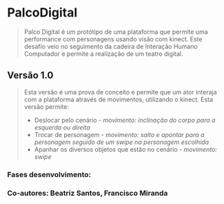 # PalcoDigital
> Palco Digital é um protótipo de uma plataforma que permite uma performance com personagens usando visão com kinect. Este desafio veio no seguimento da cadeira de Interação Humano Computador e permite a realização de um teatro digital.

## Versão 1.0
> Esta versão é uma prova de conceito e permite que um ator interaja com a plataforma através de movimentos, utilizando o kinect. Esta versão permite:
> - Deslocar pelo cenário - *movimento: inclinação do corpo para a esquerda ou direita*
> - Trocar de personagem - *movimento: salto e apontar para a personagem seguido de um swipe na personagem escolhida*
> - Apanhar os diversos objetos que estão no cenário - *movimento: swipe*

### Fases desenvolvimento:


### Co-autores: Beatriz Santos, Francisco Miranda

